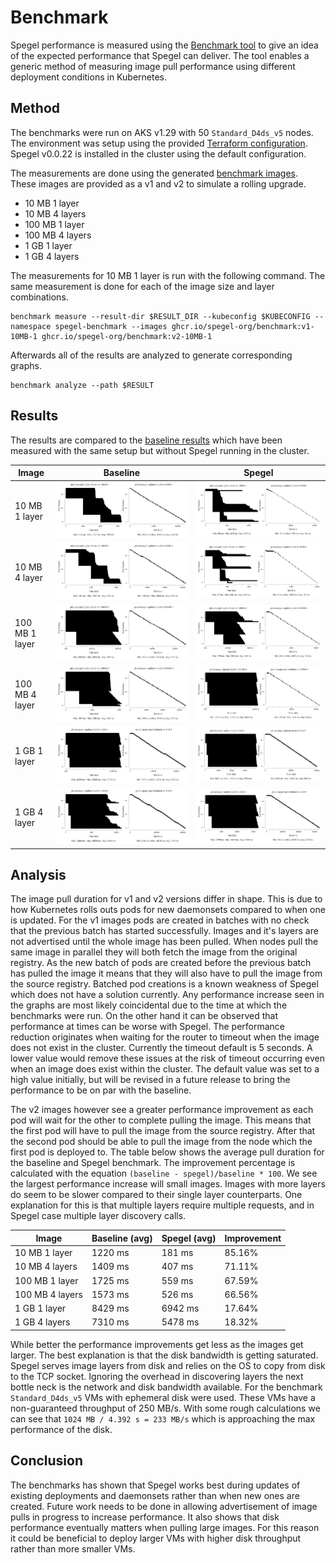 # Benchmark

Spegel performance is measured using the [Benchmark tool](https://github.com/spegel-org/benchmark) to give an idea of the expected performance that Spegel can deliver. The tool enables a generic method of measuring image pull performance using different deployment conditions in Kubernetes.

## Method

The benchmarks were run on AKS v1.29 with 50 `Standard_D4ds_v5` nodes. The environment was setup using the provided [Terraform configuration](https://github.com/spegel-org/benchmark/tree/main/terraform). Spegel v0.0.22 is installed in the cluster using the default configuration.

The measurements are done using the generated [benchmark images](https://github.com/spegel-org/benchmark/pkgs/container/benchmark). These images are provided as a v1 and v2 to simulate a rolling upgrade.

* 10 MB 1 layer
* 10 MB 4 layers
* 100 MB 1 layer
* 100 MB 4 layers
* 1 GB 1 layer
* 1 GB 4 layers

The measurements for 10 MB 1 layer is run with the following command. The same measurement is done for each of the image size and layer combinations.

```shell
benchmark measure --result-dir $RESULT_DIR --kubeconfig $KUBECONFIG --namespace spegel-benchmark --images ghcr.io/spegel-org/benchmark:v1-10MB-1 ghcr.io/spegel-org/benchmark:v2-10MB-1
```

Afterwards all of the results are analyzed to generate corresponding graphs.

```shell
benchmark analyze --path $RESULT
```

## Results

The results are compared to the [baseline results](https://github.com/spegel-org/benchmark/tree/main/results) which have been measured with the same setup but without Spegel running in the cluster.

| Image | Baseline | Spegel |
| --- | :---: | :---: | 
| 10 MB 1 layer | ![](https://github.com/spegel-org/benchmark/blob/main/results/10MB-1.png) | ![](../benchmark/v0.0.22/10MB-1.png) |
| 10 MB 4 layer | ![](https://github.com/spegel-org/benchmark/blob/main/results/10MB-4.png) | ![](../benchmark/v0.0.22/10MB-4.png) |
| 100 MB 1 layer | ![](https://github.com/spegel-org/benchmark/blob/main/results/100MB-1.png) | ![](../benchmark/v0.0.22/100MB-1.png) |
| 100 MB 4 layer | ![](https://github.com/spegel-org/benchmark/blob/main/results/100MB-4.png) | ![](../benchmark/v0.0.22/100MB-4.png) |
| 1 GB 1 layer | ![](https://github.com/spegel-org/benchmark/blob/main/results/1GB-1.png) | ![](../benchmark/v0.0.22/1GB-1.png) |
| 1 GB 4 layer | ![](https://github.com/spegel-org/benchmark/blob/main/results/1GB-4.png) | ![](../benchmark/v0.0.22/1GB-4.png) |

## Analysis

The image pull duration for v1 and v2 versions differ in shape. This is due to how Kubernetes rolls outs pods for new daemonsets compared to when one is updated. For the v1 images pods are created in batches with no check that the previous batch has started successfully. Images and it's layers are not advertised until the whole image has been pulled. When nodes pull the same image in parallel they will both fetch the image from the original registry. As the new batch of pods are created before the previous batch has pulled the image it means that they will also have to pull the image from the source registry. Batched pod creations is a known weakness of Spegel which does not have a solution currently. Any performance increase seen in the graphs are most likely coincidental due to the time at which the benchmarks were run. On the other hand it can be observed that performance at times can be worse with Spegel. The performance reduction originates when waiting for the router to timeout when the image does not exist in the cluster. Currently the timeout default is 5 seconds. A lower value would remove these issues at the risk of timeout occurring even when an image does exist within the cluster. The default value was set to a high value initially, but will be revised in a future release to bring the performance to be on par with the baseline.

The v2 images however see a greater performance improvement as each pod will wait for the other to complete pulling the image. This means that the first pod will have to pull the image from the source registry. After that the second pod should be able to pull the image from the node which the first pod is deployed to. The table below shows the average pull duration for the baseline and Spegel benchmark. The improvement percentage is calculated with the equation `(baseline - spegel)/baseline * 100`. We see the largest performance increase will small images. Images with more layers do seem to be slower compared to their single layer counterparts. One explanation for this is that multiple layers require multiple requests, and in Spegel case multiple layer discovery calls.

| Image | Baseline (avg) | Spegel (avg) | Improvement |
| --- | --- | --- | --- |
| 10 MB 1 layer | 1220 ms | 181 ms | 85.16% |
| 10 MB 4 layers | 1409 ms | 407 ms | 71.11% |
| 100 MB 1 layer | 1725 ms | 559 ms | 67.59% |
| 100 MB 4 layers | 1573 ms | 526 ms | 66.56% |
| 1 GB 1 layer | 8429 ms | 6942 ms | 17.64% |
| 1 GB 4 layers | 7310 ms | 5478 ms | 18.32% |

While better the performance improvements get less as the images get larger. The best explanation is that the disk bandwidth is getting saturated. Spegel serves image layers from disk and relies on the OS to copy from disk to the TCP socket. Ignoring the overhead in discovering layers the next bottle neck is the network and disk bandwidth available. For the benchmark `Standard_D4ds_v5` VMs with ephemeral disk were used. These VMs have a non-guaranteed throughput of 250 MB/s. With some rough calculations we can see that `1024 MB / 4.392 s = 233 MB/s` which is approaching the max performance of the disk.  

## Conclusion

The benchmarks has shown that Spegel works best during updates of existing deployments and daemonsets rather than when new ones are created. Future work needs to be done in allowing advertisement of image pulls in progress to increase performance. It also shows that disk performance eventually matters when pulling large images. For this reason it could be beneficial to deploy larger VMs with higher disk throughput rather than more smaller VMs.
